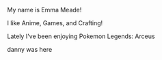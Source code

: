 My name is Emma Meade!

I like Anime, Games, and Crafting!

Lately I've been enjoying Pokemon Legends: Arceus

danny was here